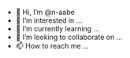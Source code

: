 - 👋 Hi, I’m @n-aabe
- 👀 I’m interested in ...
- 🌱 I’m currently learning ...
- 💞️ I’m looking to collaborate on ...
- 📫 How to reach me ...

<!---
Kpigigbue N-aabe is a ✨ special ✨ repository because its `README.md` (this file) appears on your GitHub profile.
You can click the Preview link to take a look at your changes.
--->
